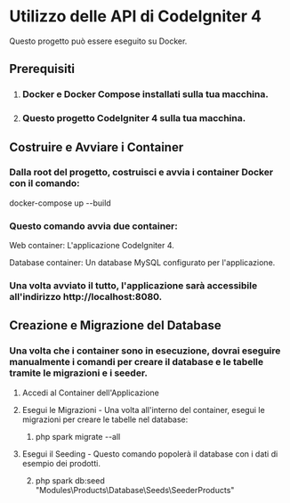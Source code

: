 # Utilizzo delle API di CodeIgniter 4

Questo progetto può essere eseguito su Docker.

## Prerequisiti

1. ### Docker e Docker Compose installati sulla tua macchina.
2. ### Questo progetto CodeIgniter 4 sulla tua macchina.

## Costruire e Avviare i Container

### Dalla root del progetto, costruisci e avvia i container Docker con il comando:

docker-compose up --build

### Questo comando avvia due container:

Web container: L'applicazione CodeIgniter 4.

Database container: Un database MySQL configurato per l'applicazione.

### Una volta avviato il tutto, l'applicazione sarà accessibile all'indirizzo http://localhost:8080.

## Creazione e Migrazione del Database

### Una volta che i container sono in esecuzione, dovrai eseguire manualmente i comandi per creare il database e le tabelle tramite le migrazioni e i seeder.

1. Accedi al Container dell'Applicazione
2. Esegui le Migrazioni -
   Una volta all'interno del container, esegui le migrazioni per creare le tabelle nel database:

    1. php spark migrate --all
3. Esegui il Seeding - Questo comando popolerà il database con i dati di esempio dei prodotti.

     2. php spark db:seed "Modules\Products\Database\Seeds\SeederProducts"
